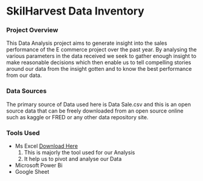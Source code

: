 # SkilHarvest Data Inventory

### Project Overview
This Data Analysis project aims to generate insight into the sales performance of the E commerce project over the past year. By analysing the various parameters in the data received we seek to gather enough insight to make reasonable decisions which then enable us to tell compelling stories around our data from the insight gotten and to know the best performance from our data.

### Data Sources
The primary source of Data used here is Data Sale.csv and this is an open source data that can be freely downloaded from an open source online such as kaggle or FRED or any other data repository site.

### Tools Used

- Ms Excel [Download Here](https://www.microsoft.com)
  1. This is majorly the tool used for our Analysis
  2. It help us to pivot and analyse our Data
- Microsoft Power Bi
- Google Sheet




